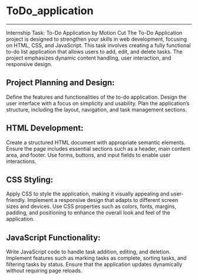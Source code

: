 # ToDo_application
-------------------
Internship Task: To-Do Application by Motion Cut The To-Do Application project is designed to strengthen your skills in web development, focusing on HTML, CSS, and JavaScript. This task involves creating a fully functional to-do list application that allows users to add, edit, and delete tasks. The project emphasizes dynamic content handling, user interaction, and responsive design.

Project Planning and Design:
-----------------------------
Define the features and functionalities of the to-do application.
Design the user interface with a focus on simplicity and usability.
Plan the application’s structure, including the layout, navigation, and task management sections.

HTML Development:
-------------------
Create a structured HTML document with appropriate semantic elements.
Ensure the page includes essential sections such as a header, main content area, and footer.
Use forms, buttons, and input fields to enable user interactions.

CSS Styling:
----------------
Apply CSS to style the application, making it visually appealing and user-friendly.
Implement a responsive design that adapts to different screen sizes and devices.
Use CSS properties such as colors, fonts, margins, padding, and positioning to enhance the overall look and feel of the application.

JavaScript Functionality:
--------------------------

Write JavaScript code to handle task addition, editing, and deletion.
Implement features such as marking tasks as complete, sorting tasks, and filtering tasks by status.
Ensure that the application updates dynamically without requiring page reloads.
